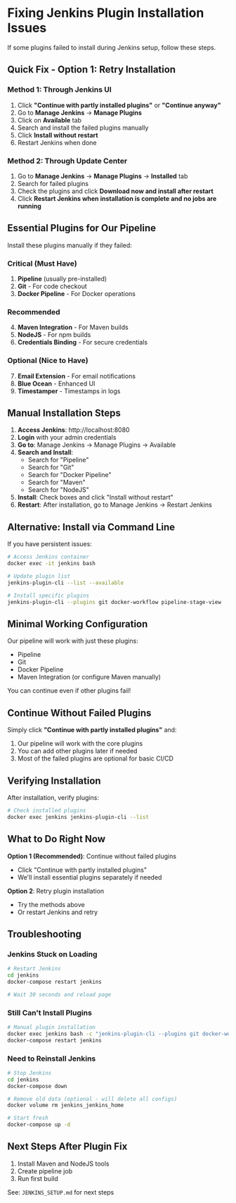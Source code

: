 # Fixing Jenkins Plugin Installation Issues

If some plugins failed to install during Jenkins setup, follow these steps.

## Quick Fix - Option 1: Retry Installation

### Method 1: Through Jenkins UI
1. Click **"Continue with partly installed plugins"** or **"Continue anyway"**
2. Go to **Manage Jenkins** → **Manage Plugins**
3. Click on **Available** tab
4. Search and install the failed plugins manually
5. Click **Install without restart**
6. Restart Jenkins when done

### Method 2: Through Update Center
1. Go to **Manage Jenkins** → **Manage Plugins** → **Installed** tab
2. Search for failed plugins
3. Check the plugins and click **Download now and install after restart**
4. Click **Restart Jenkins when installation is complete and no jobs are running**

## Essential Plugins for Our Pipeline

Install these plugins manually if they failed:

### Critical (Must Have)
1. **Pipeline** (usually pre-installed)
2. **Git** - For code checkout
3. **Docker Pipeline** - For Docker operations

### Recommended
4. **Maven Integration** - For Maven builds
5. **NodeJS** - For npm builds
6. **Credentials Binding** - For secure credentials

### Optional (Nice to Have)
7. **Email Extension** - For email notifications
8. **Blue Ocean** - Enhanced UI
9. **Timestamper** - Timestamps in logs

## Manual Installation Steps

1. **Access Jenkins**: http://localhost:8080
2. **Login** with your admin credentials
3. **Go to**: Manage Jenkins → Manage Plugins → Available
4. **Search and Install**:
   - Search for "Pipeline"
   - Search for "Git"
   - Search for "Docker Pipeline"
   - Search for "Maven"
   - Search for "NodeJS"
5. **Install**: Check boxes and click "Install without restart"
6. **Restart**: After installation, go to Manage Jenkins → Restart Jenkins

## Alternative: Install via Command Line

If you have persistent issues:

```bash
# Access Jenkins container
docker exec -it jenkins bash

# Update plugin list
jenkins-plugin-cli --list --available

# Install specific plugins
jenkins-plugin-cli --plugins git docker-workflow pipeline-stage-view
```

## Minimal Working Configuration

Our pipeline will work with just these plugins:
- Pipeline
- Git
- Docker Pipeline
- Maven Integration (or configure Maven manually)

You can continue even if other plugins fail!

## Continue Without Failed Plugins

Simply click **"Continue with partly installed plugins"** and:
1. Our pipeline will work with the core plugins
2. You can add other plugins later if needed
3. Most of the failed plugins are optional for basic CI/CD

## Verifying Installation

After installation, verify plugins:

```bash
# Check installed plugins
docker exec jenkins jenkins-plugin-cli --list
```

## What to Do Right Now

**Option 1 (Recommended)**: Continue without failed plugins
- Click "Continue with partly installed plugins"
- We'll install essential plugins separately if needed

**Option 2**: Retry plugin installation
- Try the methods above
- Or restart Jenkins and retry

## Troubleshooting

### Jenkins Stuck on Loading
```bash
# Restart Jenkins
cd jenkins
docker-compose restart jenkins

# Wait 30 seconds and reload page
```

### Still Can't Install Plugins
```bash
# Manual plugin installation
docker exec jenkins bash -c "jenkins-plugin-cli --plugins git docker-workflow maven-plugin"
docker-compose restart jenkins
```

### Need to Reinstall Jenkins
```bash
# Stop Jenkins
cd jenkins
docker-compose down

# Remove old data (optional - will delete all configs)
docker volume rm jenkins_jenkins_home

# Start fresh
docker-compose up -d
```

## Next Steps After Plugin Fix

1. Install Maven and NodeJS tools
2. Create pipeline job
3. Run first build

See: `JENKINS_SETUP.md` for next steps

